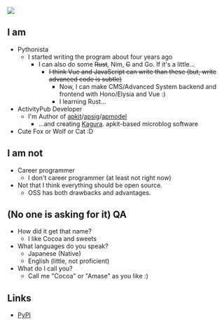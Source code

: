 ![](https://count.getloli.com/get/@AmaseCocoa?theme=moebooru)  

## I am
- Pythonista
  - I started writing the program about four years ago
    - I can also do some ~~Rust~~, Nim, ~~C~~ and Go. If it's a little...
      - ~~I think Vue and JavaScript can write than these (but, write advanced code is subtle)~~
        - Now, I can make CMS/Advanced System backend and frontend with Hono/Elysia and Vue :)
        - I learning Rust...
- ActivityPub Developer
  - I'm Author of [apkit](https://github.com/fedi-libs/apkit)/[apsig](https://github.com/fedi-libs/apsig)/[apmodel](https://github.com/fedi-libs/apmodel)
    - ...and creating [Kagura](https://join.kagura.social). apkit-based microblog software
- Cute Fox or Wolf or Cat :D

## I am not
- Career programmer
  - I don't career programmer (at least not right now)
- Not that I think everything should be open source.
  - OSS has both drawbacks and advantages.

## (No one is asking for it) QA
- How did it get that name?
  - I like Cocoa and sweets
- What languages do you speak?
  - Japanese (Native)
  - English (little, not proficient)
- What do I call you?
  - Call me "Cocoa" or "Amase" as you like :)

## Links
- [PyPI](https://pypi.org/user/AmaseCocoa/)
